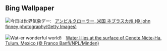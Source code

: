 ## Bing Wallpaper
![](https://www.bing.com/th?id=OHR.NebraskaStorm_JA-JP9880301157_UHD.jpg&w=1000)今日は世界気象デー:&nbsp;&ensp;[アンビルクローラー, 米国 ネブラスカ州 (© john finney photography/Getty Images)](https://www.bing.com/th?id=OHR.NebraskaStorm_JA-JP9880301157_UHD.jpg)
<br><br/>
![](https://www.bing.com/th?id=OHR.CenoteLilies_EN-GB4191838307_UHD.jpg&w=1000)Wat-er wonderful world!:&nbsp;&ensp;[Water lilies at the surface of Cenote Nicte-Ha, Tulum, Mexico (© Franco Banfi/NPL/Minden)](https://www.bing.com/th?id=OHR.CenoteLilies_EN-GB4191838307_UHD.jpg)
<br><br/>

